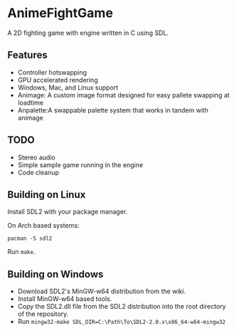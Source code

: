 # AnimeFightGame
A 2D fighting game with engine written in C using SDL. 

## Features

- Controller hotswapping
- GPU accelerated rendering
- Windows, Mac, and Linux support
- Animage: A custom image format designed for easy pallete swapping at loadtime
- Anpalette:A swappable palette system that works in tandem with animage

## TODO

- Stereo audio
- Simple sample game running in the engine
- Code cleanup

## Building on Linux
Install SDL2 with your package manager.

On Arch based systems:
```
pacman -S sdl2
```

Run `make`.

## Building on Windows
- Download SDL2's MinGW-w64 distribution from the wiki.
- Install MinGW-w64 based tools.
- Copy the SDL2.dll file from the SDL2 distribution into the root directory of the repository.
- Run `mingw32-make SDL_DIR=C:\Path\To\SDL2-2.0.x\x86_64-w64-mingw32`
